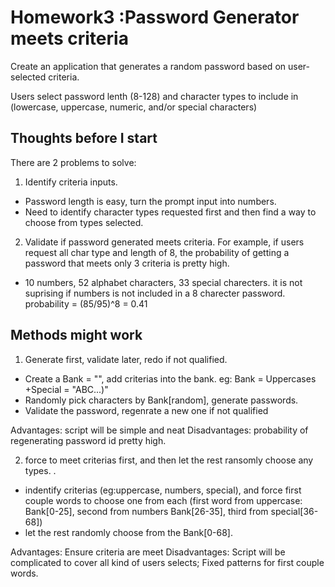 # Homework3 :Password Generator meets criteria 
Create an application that generates a random password based on user-selected criteria. 

Users select password lenth (8-128) and character types to include in (lowercase, uppercase, numeric, and/or special characters)

## Thoughts before I start
There are 2 problems to solve:
1. Identify criteria inputs. 
*  Password length is easy, turn the prompt input into numbers. 
*  Need to identify character types requested first and then find a way to choose from types selected.

2. Validate if password generated meets criteria. 
For example, if users request all char type and length of 8, the probability of getting a password that meets only 3 criteria is pretty high. 
* 10 numbers, 52 alphabet characters, 33 special charecters. it is not suprising if numbers is not included in a 8 charecter password. probability = (85/95)^8 = 0.41


## Methods might work
1. Generate first, validate later, redo if not qualified.
* Create a Bank = "", add criterias into the bank. eg: Bank = Uppercases +Special = "ABC...)"
* Randomly pick characters by Bank[random], generate passwords.
* Validate the password, regenrate a new one if not qualified 

Advantages: script will be simple and neat
Disadvantages: probability of regenerating password id pretty high.


2.  force to meet criterias first, and then let the rest ransomly choose any types. .
* indentify criterias (eg:uppercase, numbers, special), and force first couple words to choose one from each (first word from uppercase: Bank[0-25], second from numbers Bank[26-35], third from special[36-68])
* let the rest randomly choose from the Bank[0-68].

Advantages: Ensure criteria are meet
Disadvantages: Script will be complicated to cover all kind of users selects; Fixed patterns for first couple words.  
